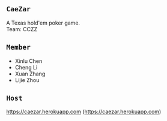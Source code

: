 ## `CaeZar`

A Texas hold'em poker game.  
Team: CCZZ

## `Member`
- Xinlu Chen
- Cheng Li
- Xuan Zhang
- Lijie Zhou

## `Host`
https://caezar.herokuapp.com (https://caezar.herokuapp.com)